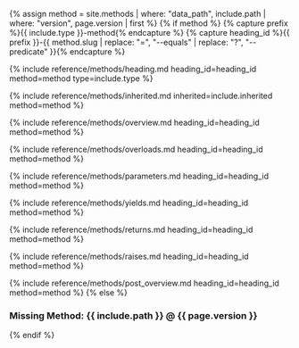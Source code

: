 {% assign method = site.methods | where: "data_path", include.path | where: "version", page.version | first %}
{% if method %}
{% capture prefix %}{{ include.type }}-method{% endcapture %}
{% capture heading_id %}{{ prefix }}-{{ method.slug | replace: "=", "--equals" | replace: "?", "--predicate" }}{% endcapture %}

{% include reference/methods/heading.md heading_id=heading_id method=method type=include.type %}

{% include reference/methods/inherited.md inherited=include.inherited method=method %}

{% include reference/methods/overview.md heading_id=heading_id method=method %}

{% include reference/methods/overloads.md heading_id=heading_id method=method %}

{% include reference/methods/parameters.md heading_id=heading_id method=method %}

{% include reference/methods/yields.md heading_id=heading_id method=method %}

{% include reference/methods/returns.md heading_id=heading_id method=method %}

{% include reference/methods/raises.md heading_id=heading_id method=method %}

{% include reference/methods/post_overview.md heading_id=heading_id method=method %}
{% else %}
### Missing Method: {{ include.path }} @ {{ page.version }}
{% endif %}
